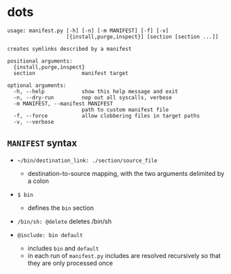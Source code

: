 # dots

```
usage: manifest.py [-h] [-n] [-m MANIFEST] [-f] [-v]
                   [{install,purge,inspect}] [section [section ...]]

creates symlinks described by a manifest

positional arguments:
  {install,purge,inspect}
  section               manifest target

optional arguments:
  -h, --help            show this help message and exit
  -n, --dry-run         nop out all syscalls, verbose
  -m MANIFEST, --manifest MANIFEST
                        path to custom manifest file
  -f, --force           allow clobbering files in target paths
  -v, --verbose
```

## `MANIFEST` syntax

- `~/bin/destination_link: ./section/source_file`
  - destination-to-source mapping, with the two arguments delimited by a colon

- `$ bin`
  - defines the `bin` section

- `/bin/sh: @delete`
  deletes /bin/sh

- `@include: bin default`
   - includes `bin` and `default`
   - in each run of `manifest.py` includes are resolved recursively so that they are only processed once
